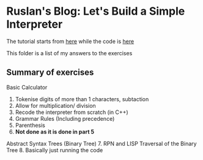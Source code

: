 # Ruslan's Blog: Let's Build a Simple Interpreter

The tutorial starts from [here](https://ruslanspivak.com/lsbasi-part1/) while the code is [here](https://github.com/rspivak/lsbasi)

This folder is a list of my answers to the exercises

## Summary of exercises

Basic Calculator
1. Tokenise digits of more than 1 characters, subtaction
2. Allow for multiplication/ division
3. Recode the interpreter from scratch (in C++)
4. Grammar Rules (Including precedence)
5. Parenthesis
6. **Not done as it is done in part 5**

Abstract Syntax Trees (Binary Tree)
7. RPN and LISP Traversal of the Binary Tree
8. Basically just running the code